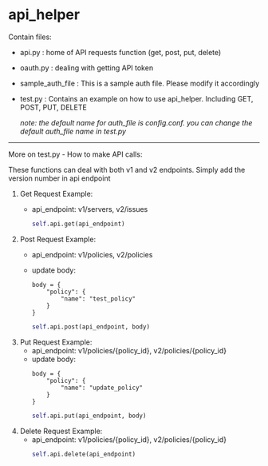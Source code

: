 

# api_helper

Contain files:
* api.py : home of API requests function (get, post, put, delete)
* oauth.py : dealing with getting API token
* sample_auth_file : This is a sample auth file. Please modify it accordingly 
* test.py : Contains an example on how to use api_helper. Including GET, POST, PUT, DELETE

    *note: the default name for auth_file is config.conf. you can change the default auth_file name in test.py*

---

More on test.py - How to make API calls:

These functions can deal with both v1 and v2 endpoints. Simply add the version number in api endpoint

1. Get Request Example: 
    * api_endpoint: v1/servers, v2/issues
    
        ```python
        self.api.get(api_endpoint)
        ```
2. Post Request Example: 
    * api_endpoint: v1/policies, v2/policies
    * update body:
    
        ```
        body = {
            "policy": {
                "name": "test_policy"
            }
        }
         ```
        ```python
        self.api.post(api_endpoint, body)
        ```
3. Put Request Example: 
    * api_endpoint: v1/policies/{policy_id}, v2/policies/{policy_id}
    * update body:
        ```
        body = {
            "policy": {
                "name": "update_policy"
            }
        }
        ```
        ```python
        self.api.put(api_endpoint, body)
        ```
4. Delete Request Example: 
    * api_endpoint: v1/policies/{policy_id}, v2/policies/{policy_id}
        ```python
        self.api.delete(api_endpoint)
        ```

